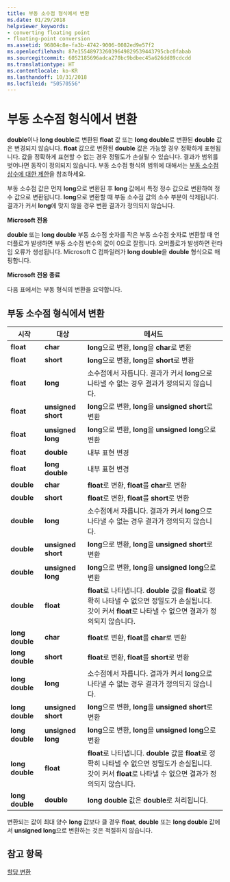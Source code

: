 ```yaml
---
title: 부동 소수점 형식에서 변환
ms.date: 01/29/2018
helpviewer_keywords:
- converting floating point
- floating-point conversion
ms.assetid: 96804c8e-fa3b-4742-9006-0082ed9e57f2
ms.openlocfilehash: 87e1554897326039649829539443795cbc0fabab
ms.sourcegitcommit: 6052185696adca270bc9bdbec45a626dd89cdcdd
ms.translationtype: HT
ms.contentlocale: ko-KR
ms.lasthandoff: 10/31/2018
ms.locfileid: "50570556"
---
```

# <a name="conversions-from-floating-point-types"></a>부동 소수점 형식에서 변환

**double**이나 **long double**로 변환된 **float** 값 또는 **long double**로 변환된 **double** 값은 변경되지 않습니다. **float** 값으로 변환된 **double** 값은 가능할 경우 정확하게 표현됩니다. 값을 정확하게 표현할 수 없는 경우 정밀도가 손실될 수 있습니다. 결과가 범위를 벗어나면 동작이 정의되지 않습니다. 부동 소수점 형식의 범위에 대해서는 [부동 소수점 상수에 대한 제한](../c-language/limits-on-floating-point-constants.md)을 참조하세요.

부동 소수점 값은 먼저 **long**으로 변환된 후 **long** 값에서 특정 정수 값으로 변환하여 정수 값으로 변환됩니다. **long**으로 변환할 때 부동 소수점 값의 소수 부분이 삭제됩니다. 결과가 커서 **long**에 맞지 않을 경우 변환 결과가 정의되지 않습니다.

**Microsoft 전용**

**double** 또는 **long double** 부동 소수점 숫자를 작은 부동 소수점 숫자로 변환할 때 언더플로가 발생하면 부동 소수점 변수의 값이 0으로 잘립니다. 오버플로가 발생하면 런타임 오류가 생성됩니다. Microsoft C 컴파일러가 **long double**을 **double** 형식으로 매핑합니다.

**Microsoft 전용 종료**

다음 표에서는 부동 형식의 변환을 요약합니다.

## <a name="conversions-from-floating-point-types"></a>부동 소수점 형식에서 변환

|시작|대상|메서드|
|----------|--------|------------|
|**float**|**char**|**long**으로 변환, **long**을 **char**로 변환|
|**float**|**short**|**long**으로 변환, **long**을 **short**로 변환|
|**float**|**long**|소수점에서 자릅니다. 결과가 커서 **long**으로 나타낼 수 없는 경우 결과가 정의되지 않습니다.|
|**float**|**unsigned short**|**long**으로 변환, **long**을 **unsigned short**로 변환|
|**float**|**unsigned long**|**long**으로 변환, **long**을 **unsigned long**으로 변환|
|**float**|**double**|내부 표현 변경|
|**float**|**long double**|내부 표현 변경|
|**double**|**char**|**float**로 변환, **float**를 **char**로 변환|
|**double**|**short**|**float**로 변환, **float**를 **short**로 변환|
|**double**|**long**|소수점에서 자릅니다. 결과가 커서 **long**으로 나타낼 수 없는 경우 결과가 정의되지 않습니다.|
|**double**|**unsigned short**|**long**으로 변환, **long**을 **unsigned short**로 변환|
|**double**|**unsigned long**|**long**으로 변환, **long**을 **unsigned long**으로 변환|
|**double**|**float**|**float**로 나타냅니다. **double** 값을 **float**로 정확히 나타낼 수 없으면 정밀도가 손실됩니다. 갓이 커서 **float**로 나타낼 수 없으면 결과가 정의되지 않습니다.|
|**long double**|**char**|**float**로 변환, **float**를 **char**로 변환|
|**long double**|**short**|**float**로 변환, **float**를 **short**로 변환|
|**long double**|**long**|소수점에서 자릅니다. 결과가 커서 **long**으로 나타낼 수 없는 경우 결과가 정의되지 않습니다.|
|**long double**|**unsigned short**|**long**으로 변환, **long**을 **unsigned short**로 변환|
|**long double**|**unsigned long**|**long**으로 변환, **long**을 **unsigned long**으로 변환|
|**long double**|**float**|**float**로 나타냅니다. **double** 값을 **float**로 정확히 나타낼 수 없으면 정밀도가 손실됩니다. 갓이 커서 **float**로 나타낼 수 없으면 결과가 정의되지 않습니다.|
|**long double**|**double**|**long double** 값은 **double**로 처리됩니다.|

변환되는 값이 최대 양수 **long** 값보다 클 경우 **float**, **double** 또는 **long double** 값에서 **unsigned long**으로 변환하는 것은 적절하지 않습니다.

## <a name="see-also"></a>참고 항목

[할당 변환](../c-language/assignment-conversions.md)
